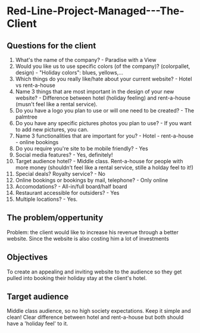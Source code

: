 # Red-Line-Project-Managed---The-Client

Questions for the client
------------------------
1. What's the name of the company? - Paradise with a View
2. Would you like us to use specific colors (of the company)? (colorpallet, design) - "Holiday colors": blues, yellows,...
3. Which things do you really like/hate about your current website? - Hotel vs rent-a-house
4. Name 3 things that are most important in the design of your new website? - Difference between hotel (holiday feeling) and rent-a-house (musn't feel like a rental service).
5. Do you have a logo you plan to use or will one need to be created? - The palmtree
6. Do you have any specific pictures photos you plan to use? - If you want to add new pictures, you can. 
7. Name 3 functionalities that are important for you? - Hotel - rent-a-house - online bookings
8. Do you require you're site to be mobile friendly? - Yes
9. Social media features? - Yes, definitely!
10. Target audience hotel? - Middle class. Rent-a-house for people with more money (shouldn't feel like a rental service, stille a holday feel to it!)
11. Special deals? Royalty service? - No
12. Online bookings or bookings by mail, telephone? - Only online
13. Accomodations? - All-in/full board/half board
14. Restaurant accessible for outsiders? - Yes
15. Multiple locations? - Yes.

The problem/oppertunity 
-----------------------
Problem: the client would like to increase his revenue through a better website. Since the website is also costing him a lot of investments 

Objectives
----------
To create an appealing and inviting website to the audience so they get pulled into booking their holiday stay at the client's hotel. 

Target audience
---------------
Middle class audience, so no high society expectations. Keep it simple and clean!
Clear difference between hotel and rent-a-house but both should have a 'holiday feel' to it. 
